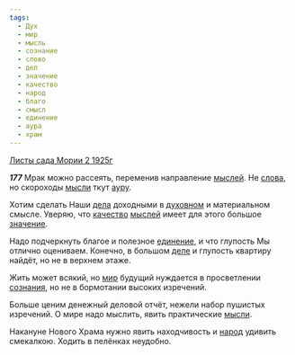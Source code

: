 ```yaml
---
tags:
  - Дух
  - мир
  - мысль
  - сознание
  - слово
  - дел
  - значение
  - качество
  - народ
  - благо
  - смысл
  - единение
  - аура
  - храм
---
```


[Листы сада Мории 2 1925г](https://127.0.0.1:4002/agni/1925)

___177___
Мрак можно рассеять, переменив направление [мыслей](../../../tags/#мысль). Не [слова](../../../tags/#слово), но скороходы [мысли](../../../tags/#мысль) ткут [ауру](../../../tags/#аура).   

Хотим сделать Наши [дела](../../../tags/#дел) доходными в [духовном](../../../tags/#Дух) и материальном смысле. Уверяю, что [качество](../../../tags/#качество) [мыслей](../../../tags/#мысль) имеет для этого большое [значение](../../../tags/#значение).   

Надо подчеркнуть благое и полезное [единение](../../../tags/#единение), и что глупость Мы отлично оцениваем. Конечно, в большом [деле](../../../tags/#дел) и глупость квартиру найдёт, но не в верхнем этаже.   

Жить может всякий, но [мир](../../../tags/#мир) будущий нуждается в просветлении [сознания](../../../tags/#сознание), но не в бормотании высоких изречений.   

Больше ценим денежный деловой отчёт, нежели набор пушистых изречений. О мире надо мыслить, явить практические [мысли](../../../tags/#мысль).   

Накануне Нового Храма нужно явить находчивость и [народ](../../../tags/#народ) удивить смекалкою. Ходить в пелёнках неудобно.   

